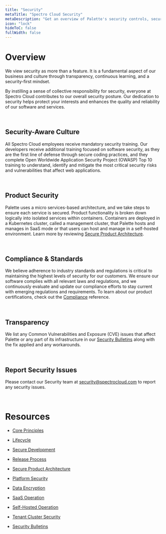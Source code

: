 ```yaml
---
title: "Security"
metaTitle: "Spectro Cloud Security"
metaDescription: "Get an overview of Palette's security controls, security-aware culture, and where you can report any security issues."
icon: "lock"
hideToC: false
fullWidth: false
---
```


# Overview

We view security as more than a feature. It is a fundamental aspect of our business and culture through transparency, continuous learning, and a security-first mindset. 

By instilling a sense of collective responsibility for security, everyone at Spectro Cloud contributes to our overall security posture. Our dedication to security helps protect your interests and enhances the quality and reliability of our software and services.

<br />

## Security-Aware Culture

All Spectro Cloud employees receive mandatory security training. Our developers receive additional training focused on software security, as they are the first line of defense through secure coding practices, and they complete Open Worldwide Application Security Project (OWASP) Top 10 training to understand, identify and mitigate the most critical security risks and vulnerabilities that affect web applications.

<br />

## Product Security

Palette uses a micro services-based architecture, and we take steps to ensure each service is secured. Product functionality is broken down logically into isolated services within containers. Containers are deployed in a Kubernetes cluster, called a management cluster, that Palette hosts and manages in SaaS mode or that users can host and manage in a self-hosted environment. Learn more by reviewing [Secure Product Architecture](/security/product-architecture).

<br />

## Compliance & Standards

We believe adherence to industry standards and regulations is critical to maintaining the highest levels of security for our customers. We ensure our software complies with all relevant laws and regulations, and we continuously evaluate and update our compliance efforts to stay current with emerging regulations and requirements. To learn about our product certifications, check out the [Compliance](/compliance) reference.

<br />

## Transparency

We list any Common Vulnerabilities and Exposure (CVE) issues that affect Palette or any part of its infrastructure in our [Security Bulletins](/security/security-bulletins) along with the fix applied and any workarounds.

<br />

## Report Security Issues

Please contact our Security team at security@spectrocloud.com to report any security issues.


<br />

# Resources


- [Core Principles](/security/core-principles)


- [Lifecycle](/security/lifecycle)


- [Secure Development](/security/lifecycle/secure-development)


- [Release Process](/security/lifecycle/release-process)


- [Secure Product Architecture](/security/product-architecture)


- [Platform Security](/security/product-architecture/platform-security)


- [Data Encryption](/security/product-architecture/data-encryption)


- [SaaS Operation](/security/product-architecture/saas-operation)


- [Self-Hosted Operation](/security/product-architecture/self-hosted-operation)


- [Tenant Cluster Security](/security/tenant-cluster)


- [Security Bulletins](/security/security-bulletins)


<br />

<br />

<br />

<br />

